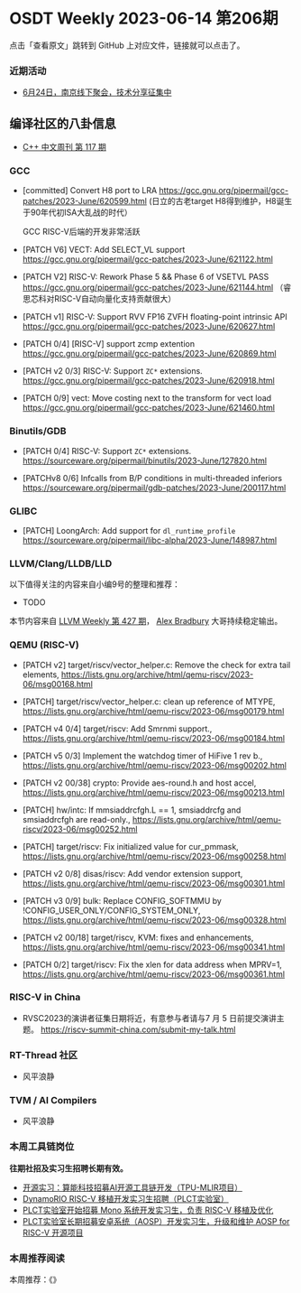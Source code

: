 # OSDT Weekly 2023-06-14 第206期

点击「查看原文」跳转到 GitHub 上对应文件，链接就可以点击了。

### 近期活动

- [6月24日，南京线下聚会，技术分享征集中](https://mp.weixin.qq.com/s/VrZD9CkvsaERGeUxxvW7ew)

## 编译社区的八卦信息

- [C++ 中文周刊 第 117 期](https://mp.weixin.qq.com/s/DsuRN_DpBI06mxzLpYYSsw)

### GCC

- [committed] Convert H8 port to LRA
  https://gcc.gnu.org/pipermail/gcc-patches/2023-June/620599.html
  (日立的古老target H8得到维护，H8诞生于90年代初ISA大乱战的时代）

  GCC RISC-V后端的开发非常活跃
- [PATCH V6] VECT: Add SELECT_VL support
  https://gcc.gnu.org/pipermail/gcc-patches/2023-June/621122.html

* [PATCH V2] RISC-V: Rework Phase 5 && Phase 6 of VSETVL PASS
  https://gcc.gnu.org/pipermail/gcc-patches/2023-June/621144.html
  （睿思芯科对RISC-V自动向量化支持贡献很大）

- [PATCH v1] RISC-V: Support RVV FP16 ZVFH floating-point intrinsic API
  https://gcc.gnu.org/pipermail/gcc-patches/2023-June/620627.html

- [PATCH 0/4] [RISC-V] support zcmp extention
  https://gcc.gnu.org/pipermail/gcc-patches/2023-June/620869.html

- [PATCH v2 0/3] RISC-V: Support `ZC*` extensions.
  https://gcc.gnu.org/pipermail/gcc-patches/2023-June/620918.html

- [PATCH 0/9] vect: Move costing next to the transform for vect load
  https://gcc.gnu.org/pipermail/gcc-patches/2023-June/621460.html

### Binutils/GDB

- [PATCH 0/4] RISC-V: Support `ZC*` extensions.
  https://sourceware.org/pipermail/binutils/2023-June/127820.html

- [PATCHv8 0/6] Infcalls from B/P conditions in multi-threaded inferiors
  https://sourceware.org/pipermail/gdb-patches/2023-June/200117.html

### GLIBC

- [PATCH] LoongArch: Add support for `dl_runtime_profile`
  https://sourceware.org/pipermail/libc-alpha/2023-June/148987.html

### LLVM/Clang/LLDB/LLD


以下值得关注的内容来自小编9号的整理和推荐：

- TODO

本节内容来自 [LLVM Weekly 第 427 期](http://llvmweekly.org/issue/427)，
[Alex Bradbury](https://www.linkedin.com/in/alex-bradbury/) 大哥持续稳定输出。

### QEMU (RISC-V)


- [PATCH v2] target/riscv/vector_helper.c: Remove the check for extra tail elements,
  https://lists.gnu.org/archive/html/qemu-riscv/2023-06/msg00168.html

- [PATCH] target/riscv/vector_helper.c: clean up reference of MTYPE,
  https://lists.gnu.org/archive/html/qemu-riscv/2023-06/msg00179.html

- [PATCH v4 0/4] target/riscv: Add Smrnmi support.,
  https://lists.gnu.org/archive/html/qemu-riscv/2023-06/msg00184.html

- [PATCH v5 0/3] Implement the watchdog timer of HiFive 1 rev b.,
  https://lists.gnu.org/archive/html/qemu-riscv/2023-06/msg00202.html

- [PATCH v2 00/38] crypto: Provide aes-round.h and host accel,
  https://lists.gnu.org/archive/html/qemu-riscv/2023-06/msg00213.html

- [PATCH] hw/intc: If mmsiaddrcfgh.L == 1, smsiaddrcfg and smsiaddrcfgh are read-only.,
  https://lists.gnu.org/archive/html/qemu-riscv/2023-06/msg00252.html

- [PATCH] target/riscv: Fix initialized value for cur_pmmask,
  https://lists.gnu.org/archive/html/qemu-riscv/2023-06/msg00258.html

- [PATCH v2 0/8] disas/riscv: Add vendor extension support,
  https://lists.gnu.org/archive/html/qemu-riscv/2023-06/msg00301.html

- [PATCH v3 0/9] bulk: Replace CONFIG_SOFTMMU by !CONFIG_USER_ONLY/CONFIG_SYSTEM_ONLY,
  https://lists.gnu.org/archive/html/qemu-riscv/2023-06/msg00328.html

- [PATCH v2 00/18] target/riscv, KVM: fixes and enhancements,
  https://lists.gnu.org/archive/html/qemu-riscv/2023-06/msg00341.html

- [PATCH 0/2] target/riscv: Fix the xlen for data address when MPRV=1,
  https://lists.gnu.org/archive/html/qemu-riscv/2023-06/msg00361.html

### RISC-V in China

- RVSC2023的演讲者征集日期将近，有意参与者请与7 月 5 日前提交演讲主题。
  https://riscv-summit-china.com/submit-my-talk.html

### RT-Thread 社区

- 风平浪静

### TVM / AI Compilers

- 风平浪静

### 本周工具链岗位

**往期社招及实习生招聘长期有效。**

- [开源实习：算能科技招募AI开源工具链开发（TPU-MLIR项目）](https://mp.weixin.qq.com/s/IBJh0ip4k11PzIMZecsWSw)
- [DynamoRIO RISC-V 移植开发实习生招聘（PLCT实验室）](https://mp.weixin.qq.com/s/J_5TjT6DOqeOXJXQI5VQxw)
- [PLCT实验室开始招募 Mono 系统开发实习生，负责 RISC-V 移植及优化](https://mp.weixin.qq.com/s/whEW7Hay1jIP1tBzIPay1A)
- [PLCT实验室长期招募安卓系统（AOSP）开发实习生，升级和维护 AOSP for RISC-V 开源项目](https://mp.weixin.qq.com/s/dJP2cEB1nex2inR5c-cJog)


### 本周推荐阅读

本周推荐：《》
